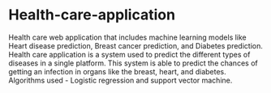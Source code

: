 # Health-care-application
Health care web application that includes machine learning models like Heart disease prediction, Breast cancer prediction, and Diabetes prediction.
Health care application is a system used to predict the different types of diseases in a single platform. This system is able to predict the chances of getting an infection in organs like the breast, heart, and diabetes.
Algorithms used - Logistic regression and support vector machine.
